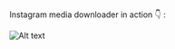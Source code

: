 Instagram media downloader in action 👇 :

![Alt text](instagram-media-downloader.gif?raw=true "Instagram media downloader")
